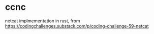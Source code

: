 # ccnc

netcat implmementation in rust, from https://codingchallenges.substack.com/p/coding-challenge-59-netcat
